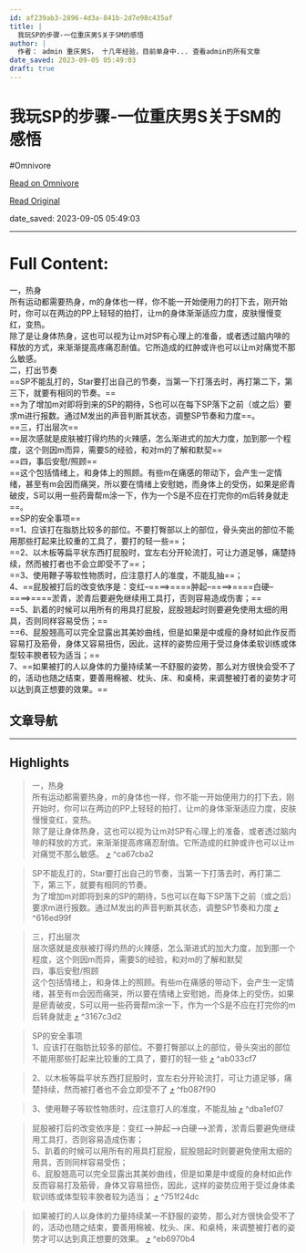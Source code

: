 ```yaml
---
id: af239ab3-2896-4d3a-841b-2d7e98c435af
title: |
  我玩SP的步骤-一位重庆男S关于SM的感悟
author: |
  作者： admin 重庆男S， 十几年经验，目前单身中... 查看admin的所有文章
date_saved: 2023-09-05 05:49:03
draft: true
---
```


# 我玩SP的步骤-一位重庆男S关于SM的感悟
#Omnivore

[Read on Omnivore](https://omnivore.app/me/http-www-masterraymond-com-e-6-88-91-e-7-8-e-a-9-sp-e-7-9-a-84-e-18a64bec0db)

[Read Original](http://www.masterraymond.com/%E6%88%91%E7%8E%A9sp%E7%9A%84%E6%AD%A5%E9%AA%A4%E5%92%8C%E6%B3%A8%E6%84%8F%E4%BA%8B%E9%A1%B9)

date_saved: 2023-09-05 05:49:03


--- 

# Full Content: 

一，热身  
所有运动都需要热身，m的身体也一样，你不能一开始便用力的打下去，刚开始时，你可以在两边的PP上轻轻的拍打，让m的身体渐渐适应力度，皮肤慢慢变红，变热。  
除了是让身体热身，这也可以视为让m对SP有心理上的准备，或者透过脑内啡的释放的方式，来渐渐提高疼痛忍耐值。它所造成的红肿或许也可以让m对痛觉不那么敏感。  
二，打出节奏  
==SP不能乱打的，Star要打出自己的节奏，当第一下打落去时，再打第二下，第三下，就要有相同的节奏。==  
==为了增加m对即将到来的SP的期待，S也可以在每下SP落下之前（或之后）要求m进行报数。通过M发出的声音判断其状态，调整SP节奏和力度==。  
==三，打出层次==  
==层次感就是皮肤被打得灼热的火辣感，怎么渐进式的加大力度，加到那一个程度，这个则因m而异，需要S的经验，和对m的了解和默契==  
==四，事后安慰/照顾==  
==这个包括情绪上，和身体上的照顾。有些m在痛感的带动下，会产生一定情绪，甚至有m会因而痛哭，所以要在情绪上安慰她，而身体上的受伤，如果是瘀青破皮，S可以用一些药膏帮m涂一下，作为一个S是不应在打完你的m后转身就走==。  
==SP的安全事项==  
==1、应该打在脂肪比较多的部位。不要打臀部以上的部位，骨头突出的部位不能用那些打起来比较重的工具了，要打的轻一些==；  
==2、以木板等扁平状东西打屁股时，宜左右分开轮流打，可让力道足够，痛楚持续，然而被打者也不会立即受不了==；  
==3、使用鞭子等软性物质时，应注意打人的准度，不能乱抽==；  
4、==屁股被打后的改变依序是：变红–====&gt;====肿起–====&gt;====白硬–====&gt;====淤青，淤青后要避免继续用工具打，否则容易造成伤害；==  
==5、趴着的时候可以用所有的用具打屁股，屁股翘起时则要避免使用太细的用具，否则同样容易受伤；==  
==6、屁股翘高可以完全显露出其美妙曲线，但是如果是中或瘦的身材如此作反而容易打及筋骨，身体又容易扭伤，因此，这样的姿势应用于受过身体柔软训练或体型较丰腴者较为适当；==  
7、==如果被打的人以身体的力量持续某一不舒服的姿势，那么对方很快会受不了的，活动也随之结束，要善用棉被、枕头、床、和桌椅，来调整被打者的姿势才可以达到真正想要的效果。==

## 文章导航

---

## Highlights

> 一，热身  
> 所有运动都需要热身，m的身体也一样，你不能一开始便用力的打下去，刚开始时，你可以在两边的PP上轻轻的拍打，让m的身体渐渐适应力度，皮肤慢慢变红，变热。  
> 除了是让身体热身，这也可以视为让m对SP有心理上的准备，或者透过脑内啡的释放的方式，来渐渐提高疼痛忍耐值。它所造成的红肿或许也可以让m对痛觉不那么敏感。 [⤴️](https://omnivore.app/me/http-www-masterraymond-com-e-6-88-91-e-7-8-e-a-9-sp-e-7-9-a-84-e-18a64bec0db#ca67cba2-c6d2-41e1-b8bf-fee97b4e4c84)  ^ca67cba2

> SP不能乱打的，Star要打出自己的节奏，当第一下打落去时，再打第二下，第三下，就要有相同的节奏。  
> 为了增加m对即将到来的SP的期待，S也可以在每下SP落下之前（或之后）要求m进行报数。通过M发出的声音判断其状态，调整SP节奏和力度 [⤴️](https://omnivore.app/me/http-www-masterraymond-com-e-6-88-91-e-7-8-e-a-9-sp-e-7-9-a-84-e-18a64bec0db#616ed99f-30bd-496a-b118-c58d46cf2a06)  ^616ed99f

> 三，打出层次  
> 层次感就是皮肤被打得灼热的火辣感，怎么渐进式的加大力度，加到那一个程度，这个则因m而异，需要S的经验，和对m的了解和默契  
> 四，事后安慰/照顾  
> 这个包括情绪上，和身体上的照顾。有些m在痛感的带动下，会产生一定情绪，甚至有m会因而痛哭，所以要在情绪上安慰她，而身体上的受伤，如果是瘀青破皮，S可以用一些药膏帮m涂一下，作为一个S是不应在打完你的m后转身就走 [⤴️](https://omnivore.app/me/http-www-masterraymond-com-e-6-88-91-e-7-8-e-a-9-sp-e-7-9-a-84-e-18a64bec0db#3167c3d2-320d-4352-9546-ad616a469cb8)  ^3167c3d2

> SP的安全事项  
> 1、应该打在脂肪比较多的部位。不要打臀部以上的部位，骨头突出的部位不能用那些打起来比较重的工具了，要打的轻一些 [⤴️](https://omnivore.app/me/http-www-masterraymond-com-e-6-88-91-e-7-8-e-a-9-sp-e-7-9-a-84-e-18a64bec0db#ab033cf7-cb8d-47d3-a535-acfc058c3db6)  ^ab033cf7

> 2、以木板等扁平状东西打屁股时，宜左右分开轮流打，可让力道足够，痛楚持续，然而被打者也不会立即受不了 [⤴️](https://omnivore.app/me/http-www-masterraymond-com-e-6-88-91-e-7-8-e-a-9-sp-e-7-9-a-84-e-18a64bec0db#fb087f90-a051-4fe0-8499-893b4028f488)  ^fb087f90

> 3、使用鞭子等软性物质时，应注意打人的准度，不能乱抽 [⤴️](https://omnivore.app/me/http-www-masterraymond-com-e-6-88-91-e-7-8-e-a-9-sp-e-7-9-a-84-e-18a64bec0db#dba1ef07-0616-47c5-b7cb-39d463e5cad1)  ^dba1ef07

> 屁股被打后的改变依序是：变红–>肿起–>白硬–>淤青，淤青后要避免继续用工具打，否则容易造成伤害；  
> 5、趴着的时候可以用所有的用具打屁股，屁股翘起时则要避免使用太细的用具，否则同样容易受伤；  
> 6、屁股翘高可以完全显露出其美妙曲线，但是如果是中或瘦的身材如此作反而容易打及筋骨，身体又容易扭伤，因此，这样的姿势应用于受过身体柔软训练或体型较丰腴者较为适当； [⤴️](https://omnivore.app/me/http-www-masterraymond-com-e-6-88-91-e-7-8-e-a-9-sp-e-7-9-a-84-e-18a64bec0db#751f24dc-97e2-4395-a4c4-40ff6f337a1f)  ^751f24dc

> 如果被打的人以身体的力量持续某一不舒服的姿势，那么对方很快会受不了的，活动也随之结束，要善用棉被、枕头、床、和桌椅，来调整被打者的姿势才可以达到真正想要的效果。 [⤴️](https://omnivore.app/me/http-www-masterraymond-com-e-6-88-91-e-7-8-e-a-9-sp-e-7-9-a-84-e-18a64bec0db#eb6970b4-0a4b-4fd4-8d4a-9f00ade66afb)  ^eb6970b4

